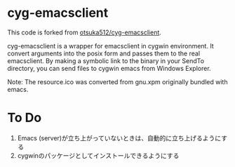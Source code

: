 cyg-emacsclient
===============

This code is forked from [otsuka512/cyg-emacsclient](https://github.com/otsuka512/cyg-emacsclient).

cyg-emacsclient is a wrapper for emacsclient in cygwin environment. It
convert arguments into the posix form and passes them to the real
emacsclient. By making a symbolic link to the binary in your SendTo
directory, you can send files to cygwin emacs from Windows Explorer.

Note: The resource.ico was converted from gnu.xpm originally bundled
with emacs.

To Do
=====

1. Emacs (server)が立ち上がっていないときは、自動的に立ち上げるようにする
2. cygwinのパッケージとしてインストールできるようにする
